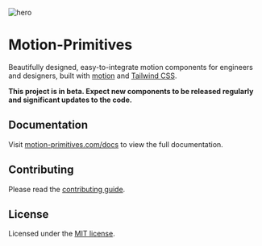 ![hero](/app/opengraph-image.jpg)

# Motion-Primitives

Beautifully designed, easy-to-integrate motion components for engineers and designers, built with [motion](https://motion.dev/) and [Tailwind CSS](https://tailwindcss.com/).

**This project is in beta. Expect new components to be released regularly and significant updates to the code.**

## Documentation

Visit [motion-primitives.com/docs](http://motion-primitives.com/docs) to view the full documentation.

## Contributing

Please read the [contributing guide](/CONTRIBUTING.md).

## License

Licensed under the [MIT license](/LICENSE.md).
